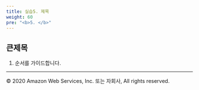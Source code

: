 ```yaml
---
title: 실습5. 제목
weight: 60
pre: "<b>5. </b>"
---
```



## 큰제목 
1. 순서를 가이드합니다.


---
<p align="left">
© 2020 Amazon Web Services, Inc. 또는 자회사, All rights reserved.
</p>
